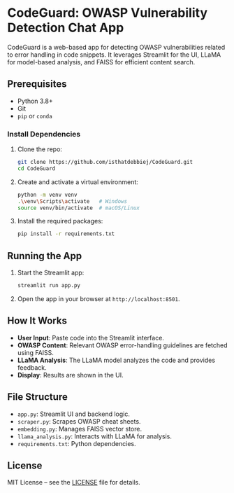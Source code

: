 # CodeGuard: OWASP Vulnerability Detection Chat App

CodeGuard is a web-based app for detecting OWASP vulnerabilities related to error handling in code snippets. It leverages Streamlit for the UI, LLaMA for model-based analysis, and FAISS for efficient content search.

## Prerequisites

- Python 3.8+
- Git
- `pip` or `conda`

### Install Dependencies

1. Clone the repo:
   ```bash
   git clone https://github.com/isthatdebbiej/CodeGuard.git
   cd CodeGuard
   ```

2. Create and activate a virtual environment:
   ```bash
   python -m venv venv
   .\venv\Scripts\activate   # Windows
   source venv/bin/activate  # macOS/Linux
   ```

3. Install the required packages:
   ```bash
   pip install -r requirements.txt
   ```

## Running the App

1. Start the Streamlit app:
   ```bash
   streamlit run app.py
   ```

2. Open the app in your browser at `http://localhost:8501`.

## How It Works

- **User Input**: Paste code into the Streamlit interface.
- **OWASP Content**: Relevant OWASP error-handling guidelines are fetched using FAISS.
- **LLaMA Analysis**: The LLaMA model analyzes the code and provides feedback.
- **Display**: Results are shown in the UI.

## File Structure

- `app.py`: Streamlit UI and backend logic.
- `scraper.py`: Scrapes OWASP cheat sheets.
- `embedding.py`: Manages FAISS vector store.
- `llama_analysis.py`: Interacts with LLaMA for analysis.
- `requirements.txt`: Python dependencies.

## License

MIT License – see the [LICENSE](LICENSE) file for details.
